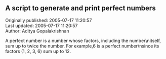 ## A script to generate and print perfect numbers  
Originally published: 2005-07-17 11:20:57  
Last updated: 2005-07-17 11:20:57  
Author: Aditya Gopalakrishnan  
  
A perfect number is a number whose factors, including the number\nitself, sum up to twice the number. For example,6 is a perfect number\nsince its factors (1, 2, 3, 6) sum up to 12.